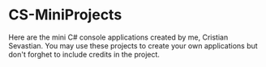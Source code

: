 # CS-MiniProjects

Here are the mini C# console applications created by me, Cristian Sevastian.
You may use these projects to create your own applications but don't forghet to include credits in the project.
